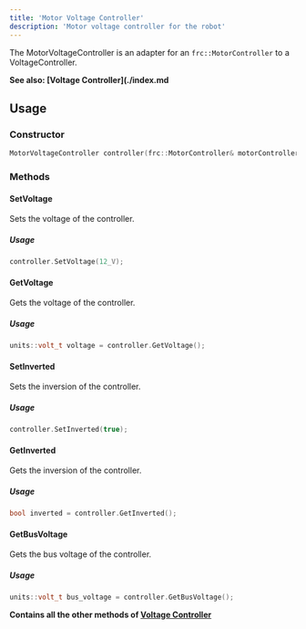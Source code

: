 ```yaml
---
title: 'Motor Voltage Controller'
description: 'Motor voltage controller for the robot'
---
```

The MotorVoltageController is an adapter for an `frc::MotorController` to a VoltageController.

**See also: [Voltage Controller](./index.md**

## Usage

### Constructor

```cpp
MotorVoltageController controller(frc::MotorController& motorController);
```

### Methods

#### SetVoltage

Sets the voltage of the controller.

##### Usage

```cpp
controller.SetVoltage(12_V);
```

#### GetVoltage

Gets the voltage of the controller.

##### Usage

```cpp
units::volt_t voltage = controller.GetVoltage();
```

#### SetInverted

Sets the inversion of the controller.

##### Usage

```cpp
controller.SetInverted(true);
```

#### GetInverted

Gets the inversion of the controller.

##### Usage

```cpp
bool inverted = controller.GetInverted();
```

#### GetBusVoltage

Gets the bus voltage of the controller.

##### Usage

```cpp
units::volt_t bus_voltage = controller.GetBusVoltage();
```

**Contains all the other methods of [Voltage Controller](../../voltagecontroller)**
